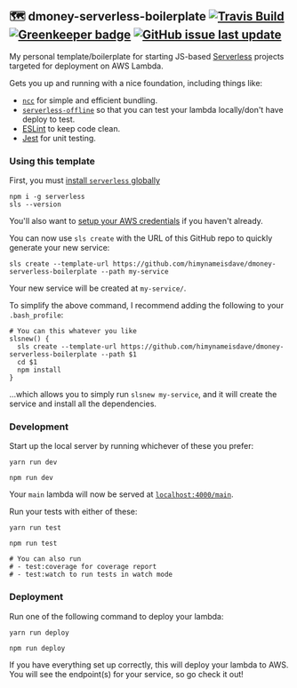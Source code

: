 ## 🗺️ dmoney-serverless-boilerplate [![Travis Build](https://travis-ci.org/himynameisdave/dmoney-serverless-boilerplate.svg?branch=1.0.1)](https://travis-ci.org/himynameisdave/dmoney-serverless-boilerplate) [![Greenkeeper badge](https://badges.greenkeeper.io/himynameisdave/dmoney-serverless-boilerplate.svg)](https://greenkeeper.io/) [![GitHub issue last update](https://img.shields.io/github/issues/detail/last-update/himynameisdave/dmoney-serverless-boilerplate/979.svg)](https://github.com/himynameisdave/dmoney-serverless-boilerplate)

My personal template/boilerplate for starting JS-based [Serverless](https://github.com/serverless/serverless) projects targeted for deployment on AWS Lambda.

Gets you up and running with a nice foundation, including things like:

- [`ncc`](https://github.com/zeit/ncc) for simple and efficient bundling.
- [`serverless-offline`](https://github.com/dherault/serverless-offline) so that you can test your lambda locally/don't have deploy to test.
- [ESLint](https://eslint.org/) to keep code clean.
- [Jest](https://github.com/facebook/jest) for unit testing.


### Using this template

First, you must [install `serverless` globally](https://serverless.com/framework/docs/providers/aws/guide/installation/)

```
npm i -g serverless
sls --version
```

You'll also want to [setup your AWS credentials](https://serverless.com/framework/docs/providers/aws/guide/credentials/) if you haven't already.

You can now use `sls create` with the URL of this GitHub repo to quickly generate your new service:

```
sls create --template-url https://github.com/himynameisdave/dmoney-serverless-boilerplate --path my-service
```

Your new service will be created at `my-service/`.

To simplify the above command, I recommend adding the following to your `.bash_profile`:

```
# You can this whatever you like
slsnew() {
  sls create --template-url https://github.com/himynameisdave/dmoney-serverless-boilerplate --path $1
  cd $1
  npm install
}
```

...which allows you to simply run `slsnew my-service`, and it will create the service and install all the dependencies.

### Development

Start up the local server by running whichever of these you prefer:

```
yarn run dev

npm run dev
```

Your `main` lambda will now be served at [`localhost:4000/main`](http://localhost:4000/main).

Run your tests with either of these:

```
yarn run test

npm run test

# You can also run
# - test:coverage for coverage report
# - test:watch to run tests in watch mode
```

### Deployment

Run one of the following command to deploy your lambda:

```
yarn run deploy

npm run deploy
```

If you have everything set up correctly, this will deploy your lambda to AWS. You will see the endpoint(s) for your service, so go check it out!
